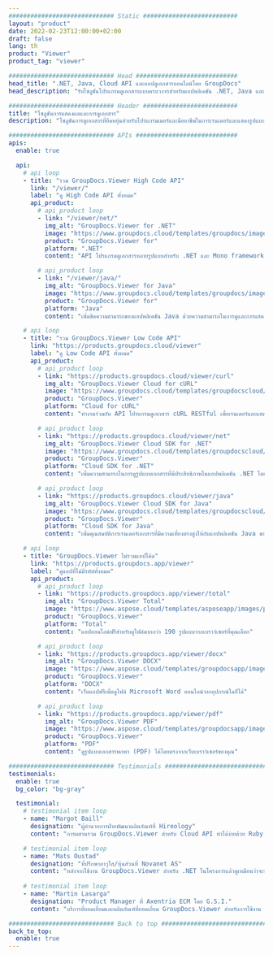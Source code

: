 ```yaml
---
############################# Static ##########################
layout: "product"
date: 2022-02-23T12:00:00+02:00
draft: false
lang: th
product: "Viewer"
product_tag: "viewer"

############################# Head ############################
head_title: ".NET, Java, Cloud API และแอปดูเอกสารออนไลน์โดย GroupDocs"
head_description: "รับโซลูชันโปรแกรมดูเอกสารแบบครบวงจรสำหรับแอปพลิเคชัน .NET, Java และ Cloud ดูรูปแบบเอกสารทั่วไปทางออนไลน์โดยใช้คุณสมบัติการลากและวางที่เรียบง่าย"

############################# Header ##########################
title: "โซลูชันการแสดงผลและการดูเอกสาร"
description: "โซลูชันการดูเอกสารที่ยืดหยุ่นสำหรับโปรแกรมเมอร์และมืออาชีพในการเรนเดอร์และแสดงรูปแบบไฟล์ที่ใช้กันอย่างแพร่หลายได้ทุกที่"

############################# APIs ############################
apis:
  enable: true

  api:
    # api loop
    - title: "รวม GroupDocs.Viewer High Code API"
      link: "/viewer/"
      label: "ดู High Code API ทั้งหมด"
      api_product:
        # api_product loop
        - link: "/viewer/net/"
          img_alt: "GroupDocs.Viewer for .NET"
          image: "https://www.groupdocs.cloud/templates/groupdocs/images/product-logos/groupdocs-viewer-net.png"
          product: "GroupDocs.Viewer for"
          platform: ".NET"
          content: "API โปรแกรมดูเอกสารหลายรูปแบบสำหรับ .NET และ Mono frameworks เพื่อแสดงรูปแบบไฟล์ยอดนิยมมากกว่า 190 รูปแบบจากภายในแอปพลิเคชันของคุณ"

        # api_product loop
        - link: "/viewer/java/"
          img_alt: "GroupDocs.Viewer for Java"
          image: "https://www.groupdocs.cloud/templates/groupdocs/images/product-logos/groupdocs-viewer-java.png"
          product: "GroupDocs.Viewer for"
          platform: "Java"
          content: "เพิ่มขีดความสามารถของแอปพลิเคชัน Java ด้วยความสามารถในการดูและการแสดงผลเอกสารเพื่อแสดงเอกสาร รูปภาพ และไดอะแกรมที่หลากหลาย"

    # api loop
    - title: "รวม GroupDocs.Viewer Low Code API"
      link: "https://products.groupdocs.cloud/viewer"
      label: "ดู Low Code API ทั้งหมด"
      api_product:
        # api_product loop
        - link: "https://products.groupdocs.cloud/viewer/curl"
          img_alt: "GroupDocs.Viewer Cloud for cURL"
          image: "https://www.groupdocs.cloud/templates/groupdocscloud/images/sdk/272x272/groupdocs_viewer-for-curl.png"
          product: "GroupDocs.Viewer"
          platform: "Cloud for cURL"
          content: "ทำงานร่วมกับ API โปรแกรมดูเอกสาร cURL RESTful เพื่อเรนเดอร์และแสดง Microsoft Office, PDF และรูปแบบไฟล์ทั่วไปอื่นๆ ในแอปพลิเคชันของคุณอย่างรวดเร็ว"

        # api_product loop
        - link: "https://products.groupdocs.cloud/viewer/net"
          img_alt: "GroupDocs.Viewer Cloud SDK for .NET"
          image: "https://www.groupdocs.cloud/templates/groupdocscloud/images/sdk/272x272/groupdocs_viewer-for-net.png"
          product: "GroupDocs.Viewer"
          platform: "Cloud SDK for .NET"
          content: "เพิ่มความสามารถในการดูรูปแบบเอกสารที่มีประสิทธิภาพในแอปพลิเคชัน .NET โดยใช้ Cloud SDK สำหรับ .NET ดูเอกสารในรูปแบบ HTML, PDF หรือเป็นรูปภาพ"

        # api_product loop
        - link: "https://products.groupdocs.cloud/viewer/java"
          img_alt: "GroupDocs.Viewer Cloud SDK for Java"
          image: "https://www.groupdocs.cloud/templates/groupdocscloud/images/sdk/272x272/groupdocs_viewer-for-java.png"
          product: "GroupDocs.Viewer"
          platform: "Cloud SDK for Java"
          content: "เพิ่มคุณสมบัติการเรนเดอร์เอกสารที่มีความเที่ยงตรงสูงให้กับแอปพลิเคชัน Java ของคุณด้วย SDK โปรแกรมดูเอกสารที่ออกแบบมาเป็นพิเศษสำหรับ Java"

    # api loop
    - title: "GroupDocs.Viewer ไม่รวมแอปโค้ด" 
      link: "https://products.groupdocs.app/viewer"
      label: "ดูแอปที่ไม่มีรหัสทั้งหมด"
      api_product:
        # api_product loop
        - link: "https://products.groupdocs.app/viewer/total"
          img_alt: "GroupDocs.Viewer Total"
          image: "https://www.aspose.cloud/templates/asposeapp/images/products/logo/aspose_viewer-app.png"
          product: "GroupDocs.Viewer"
          platform: "Total"
          content: "แอปออนไลน์ฟรีสำหรับดูไฟล์มากกว่า 190 รูปแบบจากเบราว์เซอร์ที่คุณเลือก"

        # api_product loop
        - link: "https://products.groupdocs.app/viewer/docx"
          img_alt: "GroupDocs.Viewer DOCX"
          image: "https://www.aspose.cloud/templates/groupdocsapp/images/products/logo/groupdocs_words-app.png"
          product: "GroupDocs.Viewer"
          platform: "DOCX"
          content: "เว็บแอปฟรีเพื่อดูไฟล์ Microsoft Word ออนไลน์จากอุปกรณ์ใดก็ได้"

        # api_product loop
        - link: "https://products.groupdocs.app/viewer/pdf"
          img_alt: "GroupDocs.Viewer PDF"
          image: "https://www.aspose.cloud/templates/groupdocsapp/images/products/logo/groupdocs_pdf-app.png"
          product: "GroupDocs.Viewer"
          platform: "PDF"
          content: "ดูรูปแบบเอกสารพกพา (PDF) ได้โดยตรงจากเว็บเบราว์เซอร์ของคุณ"

############################# Testimonials ###############################
testimonials:
  enable: true
  bg_color: "bg-gray"

  testimonial:
    # testimonial item loop
    - name: "Margot Baill"
      designation: "ผู้อำนวยการฝ่ายพัฒนาผลิตภัณฑ์ที่ Hireology"
      content: "การผสานรวม GroupDocs.Viewer สำหรับ Cloud API ทำได้ง่ายด้วย Ruby SDK ที่ยอดเยี่ยม มีบริษัทไม่มากนักที่ยินดีร่วมงานกับเราในสิ่งที่เราต้องการ มันเป็นความร่วมมือที่ดี"

    # testimonial item loop
    - name: "Mats Oustad"
      designation: "ที่ปรึกษาอาวุโส/หุ้นส่วนที่ Novanet AS"
      content: "หลังจากใช้งาน GroupDocs.Viewer สำหรับ .NET ในโครงการแล้วดูเหมือนว่าจะทำงานได้ดีมาก ฉันได้ทดสอบกับเอกสารจำนวนมากและจนถึงตอนนี้ดีมาก ทุกสิ่งที่ฉันโยนลงไปนั้นแสดงผลได้อย่างสวยงามและดูดีพอๆ กับในโปรแกรมดู PDF หรือ MS Word"
              
    # testimonial item loop
    - name: "Martin Lasarga"
      designation: "Product Manager ที่ Axentria ECM โดย G.S.I."
      content: "บริการที่ยอดเยี่ยมและผลิตภัณฑ์ที่ยอดเยี่ยม GroupDocs.Viewer สำหรับการใช้งาน .NET ไม่สามารถแนะนำได้มากพอ"

############################# Back to top ###############################
back_to_top:
  enable: true
---
```

